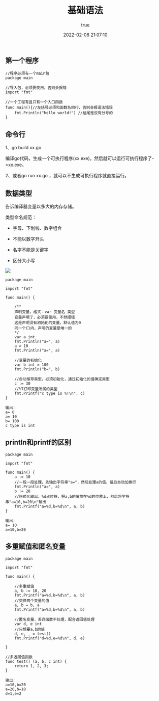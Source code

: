 ﻿---
title: 基础语法
date: 2022-02-08 21:07:10
permalink: /pages/8309a5b876fc9022
categories: 
  - go
tags: 
  - null
author: 
  name: shirongsheng
  link: https://github.com/shirongsheng
---

## 第一个程序

```
//程序必须有一个main包
package main

//导入包，必须要使用，否则会报错
import "fmt"

//一个工程有且只有一个入口函数
func main(){//左括号必须和函数名同行，否则会报语法错误
	fmt.Println("hello world!") //结尾是没有分号的
}

```


## 命令行

1、go build xx.go

编译go代码，生成一个可执行程序(xx.exe)，然后就可以运行可执行程序了->xx.exe。

2、或者go run xx.go ，就可以不生成可执行程序就直接运行。


## 数据类型

告诉编译器变量以多大的内存存储。

类型命名规范：

* 字母、下划线、数字组合

* 不能以数字开头

* 名字不能是关键字

* 区分大小写

<img src="/old-times/png/go/go_type.png">

```
package main

import "fmt"

func main() {

	/**
	声明变量，格式：var 变量名 类型
	变量声明了，必须要使用，不然报错
	这是声明没有初始化的变量，默认值为0
	同一个{}内，声明的变量是唯一的
	*/
	var a int
	fmt.Println("a=", a)
	a = 10
	fmt.Println("a=", a)

	//变量的初始化
	var b int = 100
	fmt.Println("b=", b)

	//自动推导类型，必须初始化，通过初始化的值确定类型
	c := 30
	//%T打印变量所属的类型
	fmt.Printf("c type is %T\n", c)
}

输出:
a= 0
a= 10
b= 100
c type is int
```


## println和printf的区别

```
package main

import "fmt"

func main() {
	a := 10
	//一段一段处理，先输出字符串"a="，然后处理a的值，最后自动加换行
	fmt.Println("a=", a)
	b := 20
	//格式化输出，%d占位符，把a,b的值放在%d的位置上，然后将字符串"a=10,b=20\n"输出
	fmt.Printf("a=%d,b=%d\n", a, b)
}

输出:
a= 10
a=10,b=20
```


## 多重赋值和匿名变量


```
package main

import "fmt"

func main() {

	//多重赋值
	a, b := 10, 20
	fmt.Printf("a=%d,b=%d\n", a, b)
	//交换两个变量的值
	a, b = b, a
	fmt.Printf("a=%d,b=%d\n", a, b)

	//匿名变量，丢弃函数不处理，配合返回值处理
	var d, e int
	//只想要a,b的值
	d, e, _ = test()
	fmt.Printf("d=%d,e=%d\n", d, e)

}

//多返回值函数
func test() (a, b, c int) {
	return 1, 2, 3;
}

输出:
a=10,b=20
a=20,b=10
d=1,e=2
```
